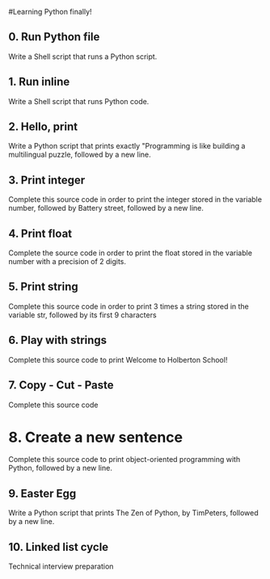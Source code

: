 #Learning Python finally!
## 0. Run Python file
Write a Shell script that runs a Python script.
## 1. Run inline 
Write a Shell script that runs Python code.
## 2. Hello, print
Write a Python script that prints exactly "Programming is like building a multilingual puzzle, followed by a new line.
## 3. Print integer
Complete this source code in order to print the integer stored in the variable number, followed by Battery street, followed by a new line.
## 4. Print float
Complete the source code in order to print the float stored in the variable number with a precision of 2 digits.
## 5. Print string
Complete this source code in order to print 3 times a string stored in the variable str, followed by its first 9 characters
## 6. Play with strings
Complete this source code to print Welcome to Holberton School!
## 7. Copy - Cut - Paste 
Complete this source code
# 8. Create a new sentence 
Complete this source code to print object-oriented programming with Python, followed by a new line.
## 9. Easter Egg 
Write a Python script that prints The Zen of Python, by TimPeters, followed by a new line.
## 10. Linked list cycle
Technical interview preparation
